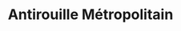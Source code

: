 ---
title: "Antirouille Métropolitain"
url: /terrebonne/antirouille-metropolitain/
shop: Autowerkstatt
---
